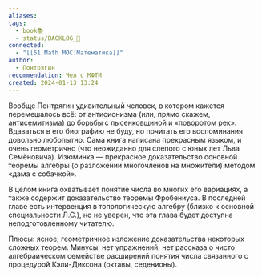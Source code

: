 ```yaml
---
aliases: 
tags:
  - book📚
  - status/BACKLOG_🌰
connected:
  - "[[51 Math MOC|Математика]]"
author:
  - Понтрягин
recommendation: Чел с МФТИ
created: 2024-01-13 13:24
---
```


Вообще Понтрягин удивительный человек, в котором кажется перемешалось всё: от антисионизма (или, прямо скажем, антисемитизма) до борьбы с лысенковщиной и «поворотом рек». Вдаваться в его биографию не буду, но почитать его воспоминания довольно любопытно. Сама книга написана прекрасным языком, и очень геометрично (что неожиданно для слепого с юных лет Льва Семёновича). Изюминка — прекрасное доказательство основной теоремы алгебры (о разложении многочленов на множители) методом «дама с собачкой».

В целом книга охватывает понятие числа во многих его вариациях, а также содержит доказательство теоремы Фробениуса. В последней главе есть интервенция в топологическую алгебру (близко к основной специальности Л.С.), но не уверен, что эта глава будет доступна неподготовленному читателю.

Плюсы: ясное, геометричное изложение доказательства некоторых сложных теорем. Минусы: нет упражнений; нет рассказа о чисто алгебраическом семействе расширений понятия числа связанного с процедурой Кэли-Диксона (октавы, седенионы).